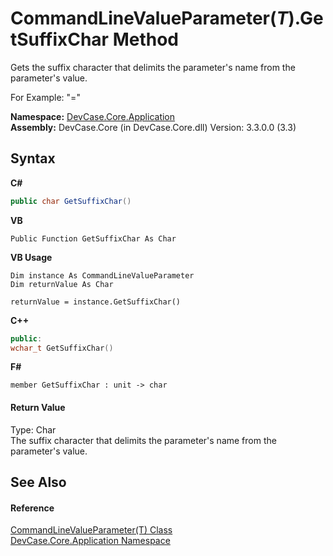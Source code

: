 # CommandLineValueParameter(*T*).GetSuffixChar Method 
 

Gets the suffix character that delimits the parameter's name from the parameter's value. 

 For Example: "="

**Namespace:**&nbsp;<a href="N_DevCase_Core_Application">DevCase.Core.Application</a><br />**Assembly:**&nbsp;DevCase.Core (in DevCase.Core.dll) Version: 3.3.0.0 (3.3)

## Syntax

**C#**<br />
``` C#
public char GetSuffixChar()
```

**VB**<br />
``` VB
Public Function GetSuffixChar As Char
```

**VB Usage**<br />
``` VB Usage
Dim instance As CommandLineValueParameter
Dim returnValue As Char

returnValue = instance.GetSuffixChar()
```

**C++**<br />
``` C++
public:
wchar_t GetSuffixChar()
```

**F#**<br />
``` F#
member GetSuffixChar : unit -> char 

```


#### Return Value
Type: Char<br />The suffix character that delimits the parameter's name from the parameter's value.

## See Also


#### Reference
<a href="T_DevCase_Core_Application_CommandLineValueParameter_1">CommandLineValueParameter(T) Class</a><br /><a href="N_DevCase_Core_Application">DevCase.Core.Application Namespace</a><br />